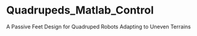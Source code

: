# Quadrupeds_Matlab_Control

A Passive Feet Design for Quadruped Robots Adapting to Uneven Terrains
